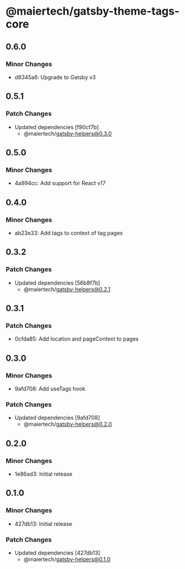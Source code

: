 # @maiertech/gatsby-theme-tags-core

## 0.6.0

### Minor Changes

- d8345a6: Upgrade to Gatsby v3

## 0.5.1

### Patch Changes

- Updated dependencies [f90cf7b]
  - @maiertech/gatsby-helpers@0.3.0

## 0.5.0

### Minor Changes

- 4a994cc: Add support for React v17

## 0.4.0

### Minor Changes

- ab23e33: Add tags to context of tag pages

## 0.3.2

### Patch Changes

- Updated dependencies [56b8f7b]
  - @maiertech/gatsby-helpers@0.2.1

## 0.3.1

### Patch Changes

- 0cfda85: Add location and pageContext to pages

## 0.3.0

### Minor Changes

- 9afd708: Add useTags hook

### Patch Changes

- Updated dependencies [9afd708]
  - @maiertech/gatsby-helpers@0.2.0

## 0.2.0

### Minor Changes

- 1e86ad3: Initial release

## 0.1.0

### Minor Changes

- 427db13: Initial release

### Patch Changes

- Updated dependencies [427db13]
  - @maiertech/gatsby-helpers@0.1.0
